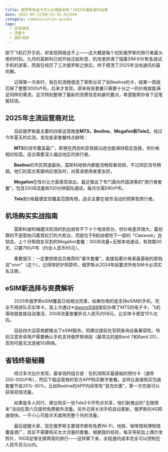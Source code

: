 ```yaml
---
title: 俄罗斯电话卡怎么办理最省钱？2025年最新避坑指南
date: 2025-09-11T00:52:55.912586
category: communication-guides
tags:
  - 全球通信
  - 流量卡
  - 国际漫游
---
```


刚下飞机打开手机，却发现网络连不上——这大概是每个初到俄罗斯的旅行者最头疼的时刻。九月的莫斯科已经开始泛起秋意，机场里挤满了插着SIM卡针焦急调试手机的游客，而我在经历了三次俄罗斯之旅后，终于摸清了2025年当地通讯的最优解。

　　记得第一次来时，我在机场随便选了家柜台买了张Beeline的卡，结果一周就花掉了整整3000卢布。后来才发现，原来有些套餐只需要十分之一的价格就能满足同样的需求。这次特别整理了最新的资费信息和避坑要点，希望能帮你省下这笔冤枉钱。

## 2025年主流运营商对比

　　目前俄罗斯最主要的四家运营商是**MTS、Beeline、Megafon和Tele2**。经过今年夏天的实测，发现各家套餐特点鲜明：

　　**MTS**的信号覆盖最广，即使在西伯利亚铁路沿途也能保持稳定连接，但价格相对较高。适合需要深入偏远地区的旅行者。

　　**Beeline**的市区网速最快，莫斯科地铁内都能流畅观看视频，不过郊区信号稍弱。他们的英文客服响应很及时，对英语使用者更友好。

　　**Megafon**在性价比方面表现突出，最近推出了专门面向外国游客的"旅行者套餐"，包含20GB流量和100分钟国际通话，每月仅需590卢布。

　　**Tele2**价格最便宜但覆盖范围有限，适合主要在城市活动的预算型旅行者。

## 机场购买实战指南

　　莫斯科谢列梅捷沃机场的到达层有不下十个电信柜台，但价格差异很大。最划算的不是那些闪着霓虹灯的大柜台，而是位于B航站楼地下一层的「Связной」连锁店。上个月帮朋友买到的Megafon套餐：30GB流量+无限本地通话，有效期30天，只要790卢布（约合人民币65元）。

　　重要提示：一定要拒绝店员推荐的"豪华套餐"，直接指着价格表最基础的那档说"этот"（这个）。记得带好护照原件，俄罗斯从2024年起要求所有SIM卡必须实名注册。

## eSIM新选择与资费解析

　　2025年俄罗斯eSIM覆盖已经相当完善，如果你用的是支持eSIM的手机，完全不用排队买实体卡。我上次通过✈[@esim1088](https://t.me/s/esim1088)提前办理了MTS的电子卡，飞机落地就直接自动激活，20GB流量套餐折合人民币约58元，比实体卡便宜15%左右。

　　目前四大运营商都推出了eSIM服务，但建议提前在官网查询设备兼容性。特别注意安卓用户需要确认手机支持俄罗斯频段（最常见的是Band 7和Band 20），否则可能无法连接5G网络。

## 省钱终极秘籍

　　经过多次比价发现，最省钱的组合是：在机场购买最基础的预付卡（通常200-300卢布），然后下载运营商的官方APP购买数字套餐。这样比直接购买包装套餐节省20%-30%，比如Beeline的APP内经常有"首充优惠"，第一次充值可以获得双倍流量。

　　如果是多人同行，建议购买一张Tele2卡开热点共享，他们新推出的"无限周末"活动在周六日提供免费额外流量。另外记得关闭手机自动更新，俄罗斯的4G网速很快，一不小心可能半天就用完整个月的流量。

　　最后提醒大家，现在俄罗斯主要城市都有免费Wi-Fi，地铁、咖啡馆和博物馆覆盖很广，其实不需要购买太大流量的套餐。根据我的经验，每天导航加上偶尔发照片，10GB足够支撑两周的旅行——这样算下来，全程通讯成本完全可以控制在人民币百元以内。